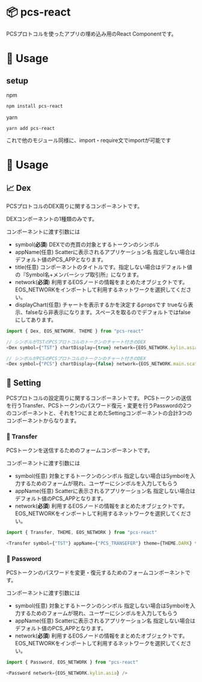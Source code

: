# 📦 pcs-react

PCSプロトコルを使ったアプリの埋め込み用のReact Componentです。

# 🔧 Usage

## setup

npm

```
npm install pcs-react
```

yarn 

```
yarn add pcs-react
```

これで他のモジュール同様に、import・require文でimportが可能です

# 📃 Usage

## 📈 Dex

PCSプロトコルのDEX周りに関するコンポーネントです。

DEXコンポーネントの1種類のみです。

コンポーネントに渡す引数には

- symbol(**必須**) DEXでの売買の対象とするトークンのシンボル
- appName(任意) Scatterに表示されるアプリケーション名 指定しない場合はデフォルト値のPCS_APPとなります。
- title(任意) コンポーネントのタイトルです。指定しない場合はデフォルト値の『Symbol名+メンバーシップ取引所』になります。
- network(**必須**) 利用するEOSノードの情報をまとめたオブジェクトです。EOS_NETWORKをインポートして利用するネットワークを選択してください。
- displayChart(任意) チャートを表示するかを決定するpropsです trueなら表示、falseなら非表示になります。スペースを取るのでデフォルトではfalseにしてあります。

```Javascript
import { Dex, EOS_NETWORK, THEME } from "pcs-react"

// シンボルがTSTのPCSプロトコルのトークンのチャート付きのDEX
<Dex symbol={"TST"} chartDisplay={true} network={EOS_NETWORK.kylin.asia} />

// シンボルがPCSのPCSプロトコルのトークンのチャート付きのDEX
<Dex symbol={"PCS"} chartDisplay={false} network={EOS_NETWORK.main.scatter} />
```

## 🔧 Setting

PCSプロトコルの設定周りに関するコンポーネントです。
PCSトークンの送信を行うTransfer、PCSトークンのパスワード復元・変更を行うPasswordの2つのコンポーネントと、それを1つにまとめたSettingコンポーネントの合計3つのコンポーネントからなります。

### 💸 Transfer

PCSトークンを送信するためのフォームコンポーネントです。

コンポーネントに渡す引数には

- symbol(任意) 対象とするトークンのシンボル 指定しない場合はSymbolを入力するためのフォームが現れ、ユーザーにシンボルを入力してもらう
- appName(任意) Scatterに表示されるアプリケーション名 指定しない場合はデフォルト値のPCS_APPとなります。
- network(**必須**) 利用するEOSノードの情報をまとめたオブジェクトです。EOS_NETWORKをインポートして利用するネットワークを選択してください。

```Javascript
import { Transfer, THEME, EOS_NETWORK } from "pcs-react"

<Transfer symbol={"TST"} appName={"PCS_TRANSEFER"} theme={THEME.DARK} title={"Transfer pcs token"} network={EOS_NETWORK.main.scatter} />
```

### 🔑 Password

PCSトークンのパスワードを変更・復元するためのフォームコンポーネントです。

コンポーネントに渡す引数には

- symbol(任意) 対象とするトークンのシンボル 指定しない場合はSymbolを入力するためのフォームが現れ、ユーザーにシンボルを入力してもらう
- appName(任意) Scatterに表示されるアプリケーション名 指定しない場合はデフォルト値のPCS_APPとなります。
- network(**必須**) 利用するEOSノードの情報をまとめたオブジェクトです。EOS_NETWORKをインポートして利用するネットワークを選択してください。

```Javascript
import { Password, EOS_NETWORK } from "pcs-react"

<Password network={EOS_NETWORK.kylin.asia} />
```
